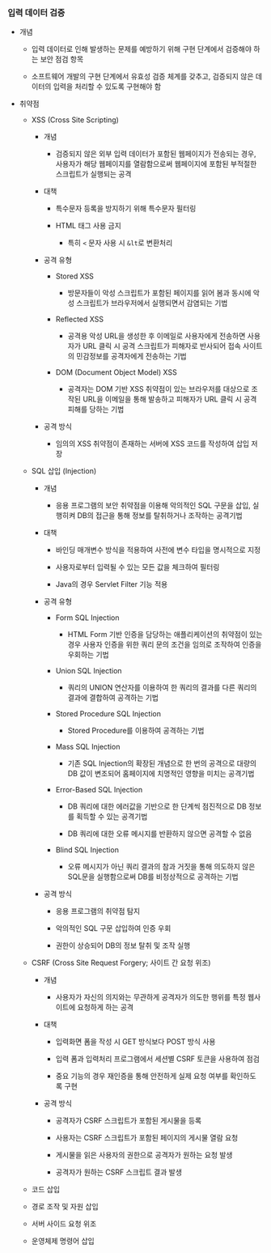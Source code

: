 ### 입력 데이터 검증

- 개념
  
  - 입력 데이터로 인해 발생하는 문제를 예방하기 위해 구현 단계에서 검증해야 하는 보안 점검 항목
  
  - 소프트웨어 개발의 구현 단계에서 유효성 검증 체계를 갖추고, 검증되지 않은 데이터의 입력을 처리할 수 있도록 구현해야 함

- 취약점
  
  - XSS (Cross Site Scripting)
    
    - 개념
      
      - 검증되지 않은 외부 입력 데이터가 포함된 웹페이지가 전송되는 경우, 사용자가 해당 웹페이지를 열람함으로써 웹페이지에 포함된 부적절한 스크립트가 실행되는 공격
    
    - 대책
      
      - 특수문자 등록을 방지하기 위해 특수문자 필터링
      
      - HTML 태그 사용 금지
        
        - 특히 `<` 문자 사용 시 `&lt`로 변환처리
    
    - 공격 유형
      
      - Stored XSS
        
        - 방문자들이 악성 스크립트가 포함된 페이지를 읽어 봄과 동시에 악성 스크립트가 브라우저에서 실행되면서 감염되는 기법
      
      - Reflected XSS
        
        - 공격용 악성 URL을 생성한 후 이메일로 사용자에게 전송하면 사용자가 URL 클릭 시 공격 스크립트가 피해자로 반사되어 접속 사이트의 민감정보를 공격자에게 전송하는 기법
      
      - DOM (Document Object Model) XSS
        
        - 공격자는 DOM 기반 XSS 취약점이 있는 브라우저를 대상으로 조작된 URL을 이메일을 통해 발송하고 피해자가 URL 클릭 시 공격 피해를 당하는 기법
    
    - 공격 방식
      
      - 임의의 XSS 취약점이 존재하는 서버에 XSS 코드를 작성하여 삽입 저장
  
  - SQL 삽입 (Injection)
    
    - 개념
      
      - 응용 프로그램의 보안 취약점을 이용해 악의적인 SQL 구문을 삽입, 실행히켜 DB의 접근을 통해 정보를 탈취하거나 조작하는 공격기법
    
    - 대책
      
      - 바인딩 매개변수 방식을 적용하여 사전에 변수 타입을 명시적으로 지정
      
      - 사용자로부터 입력될 수 있는 모든 값을 체크하여 필터링
      
      - Java의 경우 Servlet Filter 기능 적용
    
    - 공격 유형
      
      - Form SQL Injection
        
        - HTML Form 기반 인증을 담당하는 애플리케이션의 취약점이 있는 경우 사용자 인증을 위한 쿼리 문의 조건을 임의로 조작하여 인증을 우회하는 기법
      
      - Union SQL Injection
        
        - 쿼리의 UNION 연산자를 이용하여 한 쿼리의 결과를 다른 쿼리의 결과에 결합하여 공격하는 기법
      
      - Stored Procedure SQL Injection
        
        - Stored Procedure를 이용하여 공격하는 기법
      
      - Mass SQL Injection
        
        - 기존 SQL Injection의 확장된 개념으로 한 번의 공격으로 대량의 DB 값이 변조되어 홈페이지에 치명적인 영향을 미치는 공격기법
      
      - Error-Based SQL Injection
        
        - DB 쿼리에 대한 에러값을 기반으로 한 단계씩 점진적으로 DB 정보를 획득할 수 있는 공격기법
        
        - DB 쿼리에 대한 오류 메시지를 반환하지 않으면 공격할 수 없음
      
      - Blind SQL Injection
        
        - 오류 메시지가 아닌 쿼리 결과의 참과 거짓을 통해 의도하지 않은 SQL문을 실행함으로써 DB를 비정상적으로 공격하는 기법
    
    - 공격 방식
      
      - 응용 프로그램의 취약점 탐지
      
      - 악의적인 SQL 구문 삽입하여 인증 우회
      
      - 권한이 상승되어 DB의 정보 탈취 및 조작 실행
  
  - CSRF (Cross Site Request Forgery; 사이트 간 요청 위조)
    
    - 개념
      
      - 사용자가 자신의 의지와는 무관하게 공격자가 의도한 행위를 특정 웹사이트에 요청하게 하는 공격
    
    - 대책
      
      - 입력화면 폼을 작성 시 GET 방식보다 POST 방식 사용
      
      - 입력 폼과 입력처리 프로그램에서 세션별 CSRF 토큰을 사용하여 점검
      
      - 중요 기능의 경우 재인증을 통해 안전하게 실제 요청 여부를 확인하도록 구현
    
    - 공격 방식
      
      - 공격자가 CSRF 스크립트가 포함된 게시물을 등록
      
      - 사용자는 CSRF 스크립트가 포함된 페이지의 게시물 열람 요청
      
      - 게시물을 읽은 사용자의 권한으로 공격자가 원하는 요청 발생
      
      - 공격자가 원하는 CSRF 스크립트 결과 발생
  
  - 코드 삽입
  
  - 경로 조작 및 자원 삽입
  
  - 서버 사이드 요청 위조
  
  - 운영체제 명령어 삽입